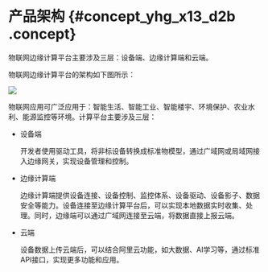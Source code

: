 # 产品架构 {#concept_yhg_x13_d2b .concept}

物联网边缘计算平台主要涉及三层：设备端、边缘计算端和云端。

物联网边缘计算平台的架构如下图所示：

![](http://static-aliyun-doc.oss-cn-hangzhou.aliyuncs.com/assets/img/14807/6611_zh-CN.png) 

物联网应用可广泛应用于：智能生活、智能工业、智能楼宇、环境保护、农业水利、能源监控等环境。计算平台主要涉及三层：

-   设备端

    开发者使用驱动工具，将非标设备转换成标准物模型，通过广域网或局域网接入边缘网关，实现设备管理和控制。

-   边缘计算端

    边缘计算端提供设备连接、设备控制、监控体系、设备驱动、设备影子、数据安全等能力。设备连接至边缘计算平台后，可以实现本地数据实时收集、处理。同时，边缘端可以通过广域网连接至云端，将数据直接上报云端。

-   云端

    设备数据上传云端后，可以结合阿里云功能，如大数据、AI学习等，通过标准API接口，实现更多功能和应用。


